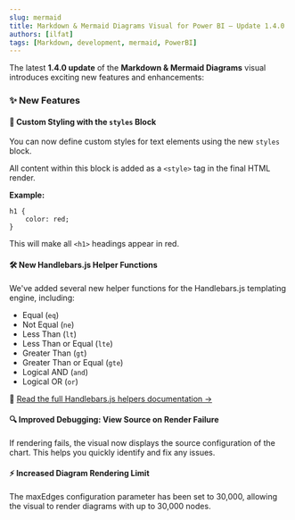 ```yaml
---
slug: mermaid
title: Markdown & Mermaid Diagrams Visual for Power BI – Update 1.4.0  
authors: [ilfat]
tags: [Markdown, development, mermaid, PowerBI]
---
```


The latest **1.4.0 update** of the **Markdown & Mermaid Diagrams** visual introduces exciting new features and enhancements:  

### ✨ New Features  

#### 📌 **Custom Styling with the `styles` Block**

You can now define custom styles for text elements using the new `styles` block.  

All content within this block is added as a `<style>` tag in the final HTML render.  

**Example:**  

```styles
h1 {
    color: red;
}
```

This will make all `<h1>` headings appear in red.

#### 🛠 New Handlebars.js Helper Functions

We've added several new helper functions for the Handlebars.js templating engine, including:

* Equal (`eq`)
* Not Equal (`ne`)
* Less Than (`lt`)
* Less Than or Equal (`lte`)
* Greater Than (`gt`)
* Greater Than or Equal (`gte`)
* Logical AND (`and`)
* Logical OR (`or`)

📖 [Read the full Handlebars.js helpers documentation →](/docs/handelbars-visual/helpers#equal)

#### 🔍 Improved Debugging: View Source on Render Failure

If rendering fails, the visual now displays the source configuration of the chart. This helps you quickly identify and fix any issues.

#### ⚡ Increased Diagram Rendering Limit

The maxEdges configuration parameter has been set to 30,000, allowing the visual to render diagrams with up to 30,000 nodes.
